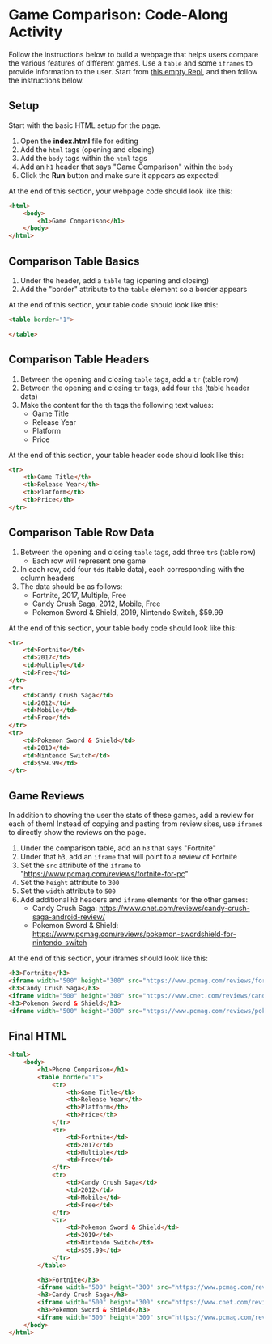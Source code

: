 # Game Comparison: Code-Along Activity
Follow the instructions below to build a webpage that helps users compare the various features of different games. Use a `table` and some `iframes` to provide information to the user. Start from [this empty Repl](https://replit.com/@HylandOutreach/EmptyWeb#index.html), and then follow the instructions below.

## Setup
Start with the basic HTML setup for the page.

1. Open the **index.html** file for editing
1. Add the `html` tags (opening and closing)
1. Add the `body` tags within the `html` tags
1. Add an `h1` header that says "Game Comparison" within the `body`
1. Click the **Run** button and make sure it appears as expected!

At the end of this section, your webpage code should look like this:
```html
<html>
    <body>
        <h1>Game Comparison</h1>
    </body>
</html>
```

## Comparison Table Basics
1. Under the header, add a `table` tag (opening and closing)
1. Add the "border" attribute to the `table` element so a border appears

At the end of this section, your table code should look like this:
```html
<table border="1">

</table>
```

## Comparison Table Headers
1. Between the opening and closing `table` tags, add a `tr` (table row)
1. Between the opening and closing `tr` tags, add four `th`s (table header data)
1. Make the content for the `th` tags the following text values:
    - Game Title
    - Release Year
    - Platform
    - Price

At the end of this section, your table header code should look like this:
```html
<tr>
    <th>Game Title</th>
    <th>Release Year</th>
    <th>Platform</th>
    <th>Price</th>
</tr>
```

## Comparison Table Row Data
1. Between the opening and closing `table` tags, add three `tr`s (table row)
    - Each row will represent one game
1. In each row, add four `td`s (table data), each corresponding with the column headers
1. The data should be as follows:
    - Fortnite, 2017, Multiple, Free
    - Candy Crush Saga, 2012, Mobile, Free
    - Pokemon Sword & Shield, 2019, Nintendo Switch, $59.99

At the end of this section, your table body code should look like this:
```html
<tr>
    <td>Fortnite</td>
    <td>2017</td>
    <td>Multiple</td>
    <td>Free</td>
</tr>
<tr>
    <td>Candy Crush Saga</td>
    <td>2012</td>
    <td>Mobile</td>
    <td>Free</td>
</tr>
<tr>
    <td>Pokemon Sword & Shield</td>
    <td>2019</td>
    <td>Nintendo Switch</td>
    <td>$59.99</td>
</tr>
```

## Game Reviews
In addition to showing the user the stats of these games, add a review for each of them! Instead of copying and pasting from review sites, use `iframe`s to directly show the reviews on the page.

1. Under the comparison table, add an `h3` that says "Fortnite"
1. Under that `h3`, add an `iframe` that will point to a review of Fortnite
1. Set the `src` attribute of the `iframe` to "https://www.pcmag.com/reviews/fortnite-for-pc"
1. Set the `height` attribute to `300`
1. Set the `width` attribute to `500`
1. Add additional `h3` headers and `iframe` elements for the other games:
    - Candy Crush Saga: https://www.cnet.com/reviews/candy-crush-saga-android-review/
    - Pokemon Sword & Shield: https://www.pcmag.com/reviews/pokemon-swordshield-for-nintendo-switch

At the end of this section, your iframes should look like this:
```html
<h3>Fortnite</h3>
<iframe width="500" height="300" src="https://www.pcmag.com/reviews/fortnite-for-pc"></iframe>
<h3>Candy Crush Saga</h3>
<iframe width="500" height="300" src="https://www.cnet.com/reviews/candy-crush-saga-android-review/"></iframe>
<h3>Pokemon Sword & Shield</h3>
<iframe width="500" height="300" src="https://www.pcmag.com/reviews/pokemon-swordshield-for-nintendo-switch"></iframe>
```

## Final HTML
```html
<html>
    <body>
        <h1>Phone Comparison</h1>
        <table border="1">
            <tr>
                <th>Game Title</th>
                <th>Release Year</th>
                <th>Platform</th>
                <th>Price</th>
            </tr>
            <tr>
                <td>Fortnite</td>
                <td>2017</td>
                <td>Multiple</td>
                <td>Free</td>
            </tr>
            <tr>
                <td>Candy Crush Saga</td>
                <td>2012</td>
                <td>Mobile</td>
                <td>Free</td>
            </tr>
            <tr>
                <td>Pokemon Sword & Shield</td>
                <td>2019</td>
                <td>Nintendo Switch</td>
                <td>$59.99</td>
            </tr>
        </table>

        <h3>Fortnite</h3>
        <iframe width="500" height="300" src="https://www.pcmag.com/reviews/fortnite-for-pc"></iframe>
        <h3>Candy Crush Saga</h3>
        <iframe width="500" height="300" src="https://www.cnet.com/reviews/candy-crush-saga-android-review/"></iframe>
        <h3>Pokemon Sword & Shield</h3>
        <iframe width="500" height="300" src="https://www.pcmag.com/reviews/pokemon-swordshield-for-nintendo-switch"></iframe>
    </body>
</html>
```